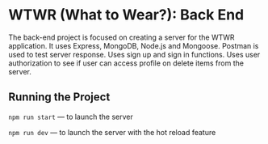 # WTWR (What to Wear?): Back End

The back-end project is focused on creating a server for the WTWR application. It uses Express, MongoDB, Node.js and Mongoose. Postman is used to test server response. Uses sign up and sign in functions. Uses user authorization to see if user can access profile on delete items from the server.

## Running the Project

`npm run start` — to launch the server

`npm run dev` — to launch the server with the hot reload feature
